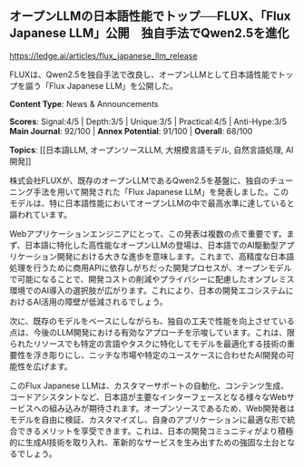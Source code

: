 ## オープンLLMの日本語性能でトップ──FLUX、「Flux Japanese LLM」公開　独自手法でQwen2.5を進化

https://ledge.ai/articles/flux_japanese_llm_release

FLUXは、Qwen2.5を独自手法で改良し、オープンLLMとして日本語性能でトップを謳う「Flux Japanese LLM」を公開した。

**Content Type**: News & Announcements

**Scores**: Signal:4/5 | Depth:3/5 | Unique:3/5 | Practical:4/5 | Anti-Hype:3/5
**Main Journal**: 92/100 | **Annex Potential**: 91/100 | **Overall**: 68/100

**Topics**: [[日本語LLM, オープンソースLLM, 大規模言語モデル, 自然言語処理, AI開発]]

株式会社FLUXが、既存のオープンLLMであるQwen2.5を基盤に、独自のチューニング手法を用いて開発された「Flux Japanese LLM」を発表しました。このモデルは、特に日本語性能においてオープンLLMの中で最高水準に達していると謳われています。

Webアプリケーションエンジニアにとって、この発表は複数の点で重要です。まず、日本語に特化した高性能なオープンLLMの登場は、日本語でのAI駆動型アプリケーション開発における大きな進歩を意味します。これまで、高精度な日本語処理を行うために商用APIに依存しがちだった開発プロセスが、オープンモデルで可能になることで、開発コストの削減やプライバシーに配慮したオンプレミス環境でのAI導入の選択肢が広がります。これにより、日本の開発エコシステムにおけるAI活用の障壁が低減されるでしょう。

次に、既存のモデルをベースにしながらも、独自の工夫で性能を向上させている点は、今後のLLM開発における有効なアプローチを示唆しています。これは、限られたリソースでも特定の言語やタスクに特化してモデルを最適化する技術の重要性を浮き彫りにし、ニッチな市場や特定のユースケースに合わせたAI開発の可能性を広げます。

このFlux Japanese LLMは、カスタマーサポートの自動化、コンテンツ生成、コードアシスタントなど、日本語が主要なインターフェースとなる様々なWebサービスへの組み込みが期待されます。オープンソースであるため、Web開発者はモデルを自由に検証、カスタマイズし、自身のアプリケーションに最適な形で統合できるメリットを享受できます。これは、日本の開発コミュニティがより積極的に生成AI技術を取り入れ、革新的なサービスを生み出すための強固な土台となるでしょう。